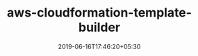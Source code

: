 ---
title: "aws-cloudformation-template-builder"
date: 2019-06-16T17:46:20+05:30
type: "organisations"
org_name: "Amazon Web Services - Labs"
repo_desc: "aws-cloudformation-template-builder contains cfn-skeleton is a command line tool and Go library that consumes the published CloudFormation specification and generates skeleton CloudFormation templates with mandatory and optional parameters of chosen resource types prefilled with placeholder values."
repo_link: https://github.com/awslabs/aws-cloudformation-template-builder


---